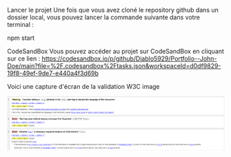 Lancer le projet
Une fois que vous avez cloné le repository github dans un dossier local, vous pouvez lancer la commande suivante dans votre terminal :

npm start

CodeSandBox
Vous pouvez accéder au projet sur CodeSandBox en cliquant sur ce lien : https://codesandbox.io/p/github/Diablo5929/Portfolio--John-Doe/main?file=%2F.codesandbox%2Ftasks.json&workspaceId=d0df9829-19f8-49ef-9de7-e440a4f3d69b

Voici une capture d'écran de la validation W3C
image

![alt text](image.png)
